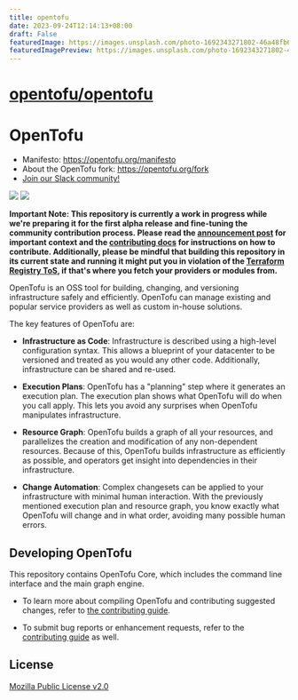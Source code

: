 ```yaml
---
title: opentofu
date: 2023-09-24T12:14:13+08:00
draft: False
featuredImage: https://images.unsplash.com/photo-1692343271802-46a48fb68849?ixid=M3w0NjAwMjJ8MHwxfHJhbmRvbXx8fHx8fHx8fDE2OTU1Mjg4MzZ8&ixlib=rb-4.0.3
featuredImagePreview: https://images.unsplash.com/photo-1692343271802-46a48fb68849?ixid=M3w0NjAwMjJ8MHwxfHJhbmRvbXx8fHx8fHx8fDE2OTU1Mjg4MzZ8&ixlib=rb-4.0.3
---
```


# [opentofu/opentofu](https://github.com/opentofu/opentofu)

# OpenTofu

- Manifesto: https://opentofu.org/manifesto
- About the OpenTofu fork: https://opentofu.org/fork
- [Join our Slack community!](https://join.slack.com/t/opentfcommunity/shared_invite/zt-237chyryd-mFULiefrbYGMYQoG72BUpQ)

![](https://raw.githubusercontent.com/opentofu/brand-artifacts/main/full/transparent/SVG/on-dark.svg#gh-dark-mode-only)
![](https://raw.githubusercontent.com/opentofu/brand-artifacts/main/full/transparent/SVG/on-light.svg#gh-light-mode-only)

**Important Note: This repository is currently a work in progress while we're preparing it for the first alpha release and fine-tuning the community contribution process. Please read the [announcement post](https://opentofu.org/fork) for important context and the [contributing docs](CONTRIBUTING.md) for instructions on how to contribute. Additionally, please be mindful that building this repository in its current state and running it might put you in violation of the [Terraform Registry ToS](https://web.archive.org/web/https://registry.terraform.io/terms), if that's where you fetch your providers or modules from.**

OpenTofu is an OSS tool for building, changing, and versioning infrastructure safely and efficiently. OpenTofu can manage existing and popular service providers as well as custom in-house solutions.

The key features of OpenTofu are:

- **Infrastructure as Code**: Infrastructure is described using a high-level configuration syntax. This allows a blueprint of your datacenter to be versioned and treated as you would any other code. Additionally, infrastructure can be shared and re-used.

- **Execution Plans**: OpenTofu has a "planning" step where it generates an execution plan. The execution plan shows what OpenTofu will do when you call apply. This lets you avoid any surprises when OpenTofu manipulates infrastructure.

- **Resource Graph**: OpenTofu builds a graph of all your resources, and parallelizes the creation and modification of any non-dependent resources. Because of this, OpenTofu builds infrastructure as efficiently as possible, and operators get insight into dependencies in their infrastructure.

- **Change Automation**: Complex changesets can be applied to your infrastructure with minimal human interaction. With the previously mentioned execution plan and resource graph, you know exactly what OpenTofu will change and in what order, avoiding many possible human errors.

## Developing OpenTofu

This repository contains OpenTofu Core, which includes the command line interface and the main graph engine.

- To learn more about compiling OpenTofu and contributing suggested changes, refer to [the contributing guide](CONTRIBUTING.md).

- To submit bug reports or enhancement requests, refer to the [contributing guide](CONTRIBUTING.md) as well.

## License

[Mozilla Public License v2.0](https://github.com/opentofu/opentofu/blob/main/LICENSE)
